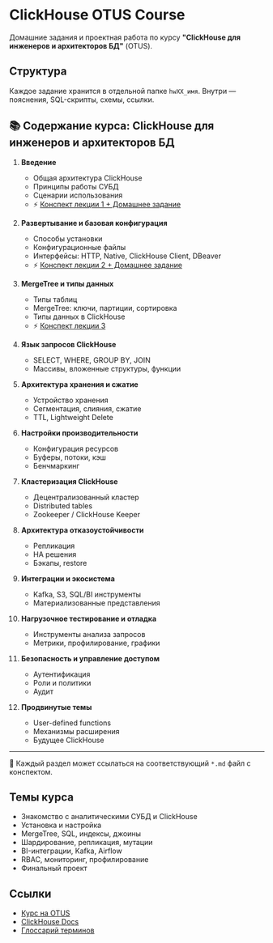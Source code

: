 # ClickHouse OTUS Course

Домашние задания и проектная работа по курсу **"ClickHouse для инженеров и архитекторов БД"** (OTUS).

## Структура

Каждое задание хранится в отдельной папке `hwXX_имя`. Внутри — пояснения, SQL-скрипты, схемы, ссылки.


## 📚 Содержание курса: ClickHouse для инженеров и архитекторов БД

1. **Введение**
   - Общая архитектура ClickHouse
   - Принципы работы СУБД
   - Сценарии использования
   - ⚡️ [Конспект лекции 1 + Домашнее задание](./hw00_intro/README.md) 

2. **Развертывание и базовая конфигурация**
   - Способы установки
   - Конфигурационные файлы
   - Интерфейсы: HTTP, Native, ClickHouse Client, DBeaver
   - ⚡️ [Конспект лекции 2 + Домашнее задание](./hw01_adaptation/README.md) 
3. **MergeTree и типы данных**
   - Типы таблиц
   - MergeTree: ключи, партиции, сортировка
   - Типы данных в ClickHouse
   - ⚡️ [Конспект лекции 3](./hw02_installation/README.md)

4. **Язык запросов ClickHouse**
   - SELECT, WHERE, GROUP BY, JOIN
   - Массивы, вложенные структуры, функции

5. **Архитектура хранения и сжатие**
   - Устройство хранения
   - Сегментация, слияния, сжатие
   - TTL, Lightweight Delete

6. **Настройки производительности**
   - Конфигурация ресурсов
   - Буферы, потоки, кэш
   - Бенчмаркинг

7. **Кластеризация ClickHouse**
   - Децентрализованный кластер
   - Distributed tables
   - Zookeeper / ClickHouse Keeper

8. **Архитектура отказоустойчивости**
   - Репликация
   - HA решения
   - Бэкапы, restore

9. **Интеграции и экосистема**
   - Kafka, S3, SQL/BI инструменты
   - Материализованные представления

10. **Нагрузочное тестирование и отладка**
    - Инструменты анализа запросов
    - Метрики, профилирование, графики

11. **Безопасность и управление доступом**
    - Аутентификация
    - Роли и политики
    - Аудит

12. **Продвинутые темы**
    - User-defined functions
    - Механизмы расширения
    - Будущее ClickHouse

---

🔗 Каждый раздел может ссылаться на соответствующий `*.md` файл с конспектом.



## Темы курса

- Знакомство с аналитическими СУБД и ClickHouse
- Установка и настройка
- MergeTree, SQL, индексы, джоины
- Шардирование, репликация, мутации
- BI-интеграции, Kafka, Airflow
- RBAC, мониторинг, профилирование
- Финальный проект

## Ссылки

- [Курс на OTUS](https://otus.ru/lessons/clickhouse/)
- [ClickHouse Docs](https://clickhouse.com/docs)
- [Глоссарий терминов](docs/GLOSSARY.md)
